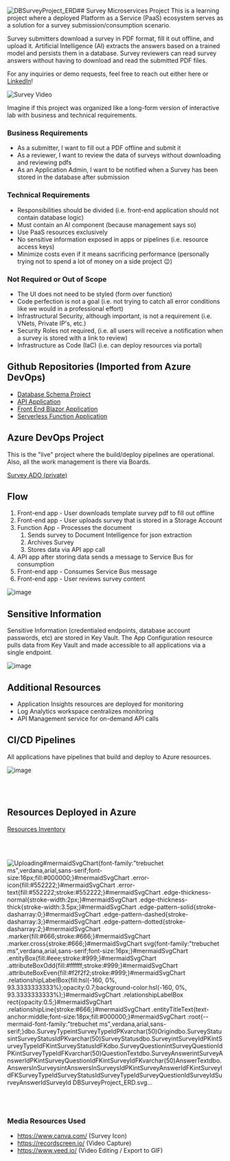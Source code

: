 ![DBSurveyProject_ERD](https://github.com/Survey-2024/.github/assets/13341430/6b4f1bd5-e47f-4939-8594-fc324bd7d302)## Survey Microservices Project
This is a learning project where a deployed Platform as a Service (PaaS) ecosystem serves as a solution for a survey submission/consumption scenario.  

Survey submitters download a survey in PDF format, fill it out offline, and upload it. Artificial Intelligence (AI) extracts the answers based on a trained model and persists them in a database. Survey reviewers can read survey answers without having to download and read the submitted PDF files.

For any inquiries or demo requests, feel free to reach out either here or [LinkedIn](https://www.linkedin.com/in/cjd78/)!


![Survey Video](https://github.com/Survey-2024/.github/assets/13341430/3b8fd52f-78a3-4b75-a165-eabf0e2e43a6)


Imagine if this project was organized like a long-form version of interactive lab with business and technical requirements.

### Business Requirements
- As a submitter, I want to fill out a PDF offline and submit it
- As a reviewer, I want to review the data of surveys without downloading and reviewing pdfs
- As an Application Admin, I want to be notified when a Survey has been stored in the database after submission

### Technical Requirements
- Responsibilities should be divided (i.e. front-end application should not contain database logic)
- Must contain an AI component (because management says so)
- Use PaaS resources exclusively
- No sensitive information exposed in apps or pipelines (i.e. resource access keys)
- Minimize costs even if it means sacrificing performance (personally trying not to spend a lot of money on a side project 😉)

### Not Required or Out of Scope
- The UI does not need to be styled (form over function)
- Code perfection is not a goal (i.e. not trying to catch all error conditions like we would in a professional effort)
- Infrastructural Security, although important, is not a requirement (i.e. VNets, Private IP's, etc.)
- Security Roles not required, (i.e. all users will receive a notification when a survey is stored with a link to review)
- Infrastructure as Code (IaC) (i.e. can deploy resources via portal)

## Github Repositories (Imported from Azure DevOps)
- [Database Schema Project](https://github.com/Survey-2024/SurveyDB)
- [API Application](https://github.com/Survey-2024/SurveyApi)
- [Front End Blazor Application](https://github.com/Survey-2024/SurveyFrontEnd)
- [Serverless Function Application](https://github.com/Survey-2024/DocParser)

## Azure DevOps Project
This is the "live" project where the build/deploy pipelines are operational. Also, all the work management is there via Boards.

[Survey ADO (private)](https://dev.azure.com/cjdaley/Survey/) 

## Flow
1. Front-end app - User downloads template survey pdf to fill out offline
2. Front-end app - User uploads survey that is stored in a Storage Account
3. Function App - Processes the document
   1. Sends survey to Document Intelligence for json extraction
   2. Archives Survey
   3. Stores data via API app call
 4. API app after storing data sends a message to Service Bus for consumption
 5. Front-end app - Consumes Service Bus message
 6. Front-end app - User reviews survey content

![image](https://github.com/Survey-2024/.github/assets/13341430/b3ab7dac-b419-48b3-8a96-2db35df94565)

## Sensitive Information
Sensitive Information (credentialed endpoints, database account passwords, etc) are stored in Key Vault. The App Configuration resource pulls data from Key Vault and made accessible to all applications via a single endpoint.

![image](https://github.com/Survey-2024/.github/assets/13341430/7b24e5a1-e585-4ca7-9910-a90fe95aa896)

## Additional Resources
- Application Insights resources are deployed for monitoring
- Log Analytics workspace centralizes monitoring
- API Management service for on-demand API calls

## CI/CD Pipelines
All applications have pipelines that build and deploy to Azure resources.

![image](https://github.com/Survey-2024/.github/assets/13341430/9eec969e-6829-4738-beec-b16a1cc2a5ef)

<br/><br/>

## Resources Deployed in Azure

[Resources Inventory](https://github.com/Survey-2024/.github/blob/bcb4309fbc2b98641f54a27c54d27531cae353fc/profile/Deployed%20Resources.md)

<br/><br/>

![Uploading<svg aria-roledescription="er" role="graphics-document document" viewBox="0 0 572.6325073242188 688" style="max-width: 572.6325073242188px;" xmlns="http://www.w3.org/2000/svg" width="100%" id="mermaidSvgChart"><style>#mermaidSvgChart{font-family:"trebuchet ms",verdana,arial,sans-serif;font-size:16px;fill:#000000;}#mermaidSvgChart .error-icon{fill:#552222;}#mermaidSvgChart .error-text{fill:#552222;stroke:#552222;}#mermaidSvgChart .edge-thickness-normal{stroke-width:2px;}#mermaidSvgChart .edge-thickness-thick{stroke-width:3.5px;}#mermaidSvgChart .edge-pattern-solid{stroke-dasharray:0;}#mermaidSvgChart .edge-pattern-dashed{stroke-dasharray:3;}#mermaidSvgChart .edge-pattern-dotted{stroke-dasharray:2;}#mermaidSvgChart .marker{fill:#666;stroke:#666;}#mermaidSvgChart .marker.cross{stroke:#666;}#mermaidSvgChart svg{font-family:"trebuchet ms",verdana,arial,sans-serif;font-size:16px;}#mermaidSvgChart .entityBox{fill:#eee;stroke:#999;}#mermaidSvgChart .attributeBoxOdd{fill:#ffffff;stroke:#999;}#mermaidSvgChart .attributeBoxEven{fill:#f2f2f2;stroke:#999;}#mermaidSvgChart .relationshipLabelBox{fill:hsl(-160, 0%, 93.3333333333%);opacity:0.7;background-color:hsl(-160, 0%, 93.3333333333%);}#mermaidSvgChart .relationshipLabelBox rect{opacity:0.5;}#mermaidSvgChart .relationshipLine{stroke:#666;}#mermaidSvgChart .entityTitleText{text-anchor:middle;font-size:18px;fill:#000000;}#mermaidSvgChart :root{--mermaid-font-family:"trebuchet ms",verdana,arial,sans-serif;}</style><g></g><defs><marker orient="auto" markerHeight="18" markerWidth="18" refY="9" refX="0" id="ONLY_ONE_START"><path d="M9,0 L9,18 M15,0 L15,18" fill="none" stroke="gray"></path></marker></defs><defs><marker orient="auto" markerHeight="18" markerWidth="18" refY="9" refX="18" id="ONLY_ONE_END"><path d="M3,0 L3,18 M9,0 L9,18" fill="none" stroke="gray"></path></marker></defs><defs><marker orient="auto" markerHeight="18" markerWidth="30" refY="9" refX="0" id="ZERO_OR_ONE_START"><circle r="6" cy="9" cx="21" fill="white" stroke="gray"></circle><path d="M9,0 L9,18" fill="none" stroke="gray"></path></marker></defs><defs><marker orient="auto" markerHeight="18" markerWidth="30" refY="9" refX="30" id="ZERO_OR_ONE_END"><circle r="6" cy="9" cx="9" fill="white" stroke="gray"></circle><path d="M21,0 L21,18" fill="none" stroke="gray"></path></marker></defs><defs><marker orient="auto" markerHeight="36" markerWidth="45" refY="18" refX="18" id="ONE_OR_MORE_START"><path d="M0,18 Q 18,0 36,18 Q 18,36 0,18 M42,9 L42,27" fill="none" stroke="gray"></path></marker></defs><defs><marker orient="auto" markerHeight="36" markerWidth="45" refY="18" refX="27" id="ONE_OR_MORE_END"><path d="M3,9 L3,27 M9,18 Q27,0 45,18 Q27,36 9,18" fill="none" stroke="gray"></path></marker></defs><defs><marker orient="auto" markerHeight="36" markerWidth="57" refY="18" refX="18" id="ZERO_OR_MORE_START"><circle r="6" cy="18" cx="48" fill="white" stroke="gray"></circle><path d="M0,18 Q18,0 36,18 Q18,36 0,18" fill="none" stroke="gray"></path></marker></defs><defs><marker orient="auto" markerHeight="36" markerWidth="57" refY="18" refX="39" id="ZERO_OR_MORE_END"><circle r="6" cy="18" cx="9" fill="white" stroke="gray"></circle><path d="M21,18 Q39,0 57,18 Q39,36 21,18" fill="none" stroke="gray"></path></marker></defs><path style="stroke: gray; fill: none;" marker-start="url(#ONLY_ONE_START)" marker-end="url(#ONE_OR_MORE_END)" d="M357.043,502L345.249,510.333C333.455,518.667,309.868,535.333,285.393,552C260.919,568.667,235.558,585.333,222.877,593.667L210.196,602" class="er relationshipLine"></path><path style="stroke: gray; fill: none;" marker-start="url(#ONLY_ONE_START)" marker-end="url(#ONE_OR_MORE_END)" d="M441.868,502L446.324,510.333C450.781,518.667,459.693,535.333,464.15,552C468.606,568.667,468.606,585.333,468.606,593.667L468.606,602" class="er relationshipLine"></path><path style="stroke: gray; fill: none;" marker-start="url(#ONLY_ONE_START)" marker-end="url(#ONE_OR_MORE_END)" d="M109.981,502L109.981,510.333C109.981,518.667,109.981,535.333,115.001,552C120.021,568.667,130.061,585.333,135.081,593.667L140.101,602" class="er relationshipLine"></path><path style="stroke: gray; fill: none;" marker-start="url(#ONLY_ONE_START)" marker-end="url(#ONE_OR_MORE_END)" d="M134.019,315L130.013,323.333C126.006,331.667,117.993,348.333,113.987,365C109.981,381.667,109.981,398.333,109.981,406.667L109.981,415" class="er relationshipLine"></path><path style="stroke: gray; fill: none;" marker-start="url(#ONLY_ONE_START)" marker-end="url(#ONE_OR_MORE_END)" d="M225.559,315L235.68,323.333C245.8,331.667,266.04,348.333,287.954,365C309.868,381.667,333.455,398.333,345.249,406.667L357.043,415" class="er relationshipLine"></path><path style="stroke: gray; fill: none;" marker-start="url(#ONLY_ONE_START)" marker-end="url(#ONE_OR_MORE_END)" d="M230.743,107L218.949,115.333C207.156,123.667,183.568,140.333,171.774,157C159.981,173.667,159.981,190.333,159.981,198.667L159.981,207" class="er relationshipLine"></path><path style="stroke: gray; fill: none;" marker-start="url(#ONLY_ONE_START)" marker-end="url(#ONE_OR_MORE_END)" d="M368.673,104.001L385.329,112.834C401.984,121.667,435.295,139.334,451.951,165.5C468.606,191.667,468.606,226.333,468.606,261C468.606,295.667,468.606,330.333,464.15,356C459.693,381.667,450.781,398.333,446.324,406.667L441.868,415" class="er relationshipLine"></path><g transform="translate(79.35579681396484,602 )" id="entity-dboSurveyType-2c6104fa-3eea-5774-8242-325009c72287"><rect height="66" width="161.24960327148438" y="0" x="0" class="er entityBox"></rect><text style="dominant-baseline: middle; text-anchor: middle; font-size: 12px;" transform="translate(80.62480163574219,12)" y="0" x="0" id="text-entity-dboSurveyType-2c6104fa-3eea-5774-8242-325009c72287" class="er entityLabel">dbo.SurveyType</text><rect height="21" width="63.75370788574219" y="24" x="0" class="er attributeBoxOdd"></rect><text style="dominant-baseline: middle; font-size: 10.2px;" transform="translate(5,34.5)" y="0" x="0" id="text-entity-dboSurveyType-2c6104fa-3eea-5774-8242-325009c72287-attr-1-type" class="er entityLabel">int</text><rect height="21" width="72.69258117675781" y="24" x="63.75370788574219" class="er attributeBoxOdd"></rect><text style="dominant-baseline: middle; font-size: 10.2px;" transform="translate(68.75370788574219,34.5)" y="0" x="0" id="text-entity-dboSurveyType-2c6104fa-3eea-5774-8242-325009c72287-attr-1-name" class="er entityLabel">SurveyTypeId</text><rect height="21" width="24.803314208984375" y="24" x="136.4462890625" class="er attributeBoxOdd"></rect><text style="dominant-baseline: middle; font-size: 10.2px;" transform="translate(141.4462890625,34.5)" y="0" x="0" id="text-entity-dboSurveyType-2c6104fa-3eea-5774-8242-325009c72287-attr-1-comment" class="er entityLabel">PK</text><rect height="21" width="63.75370788574219" y="45" x="0" class="er attributeBoxEven"></rect><text style="dominant-baseline: middle; font-size: 10.2px;" transform="translate(5,55.5)" y="0" x="0" id="text-entity-dboSurveyType-2c6104fa-3eea-5774-8242-325009c72287-attr-2-type" class="er entityLabel">varchar(50)</text><rect height="21" width="72.69258117675781" y="45" x="63.75370788574219" class="er attributeBoxEven"></rect><text style="dominant-baseline: middle; font-size: 10.2px;" transform="translate(68.75370788574219,55.5)" y="0" x="0" id="text-entity-dboSurveyType-2c6104fa-3eea-5774-8242-325009c72287-attr-2-name" class="er entityLabel">Origin</text><rect height="21" width="24.803314208984375" y="45" x="136.4462890625" class="er attributeBoxEven"></rect><text style="dominant-baseline: middle; font-size: 10.2px;" transform="translate(141.4462890625,55.5)" y="0" x="0" id="text-entity-dboSurveyType-2c6104fa-3eea-5774-8242-325009c72287-attr-2-comment" class="er entityLabel"></text></g><g transform="translate(384.57958602905273,602 )" id="entity-dboSurveyStatus-0d191304-c9b1-59f8-8a9e-30dc957dc8e4"><rect height="66" width="168.0529022216797" y="0" x="0" class="er entityBox"></rect><text style="dominant-baseline: middle; text-anchor: middle; font-size: 12px;" transform="translate(84.02645111083984,12)" y="0" x="0" id="text-entity-dboSurveyStatus-0d191304-c9b1-59f8-8a9e-30dc957dc8e4" class="er entityLabel">dbo.SurveyStatus</text><rect height="21" width="63.75370788574219" y="24" x="0" class="er attributeBoxOdd"></rect><text style="dominant-baseline: middle; font-size: 10.2px;" transform="translate(5,34.5)" y="0" x="0" id="text-entity-dboSurveyStatus-0d191304-c9b1-59f8-8a9e-30dc957dc8e4-attr-1-type" class="er entityLabel">int</text><rect height="21" width="79.49588012695312" y="24" x="63.75370788574219" class="er attributeBoxOdd"></rect><text style="dominant-baseline: middle; font-size: 10.2px;" transform="translate(68.75370788574219,34.5)" y="0" x="0" id="text-entity-dboSurveyStatus-0d191304-c9b1-59f8-8a9e-30dc957dc8e4-attr-1-name" class="er entityLabel">SurveyStatusId</text><rect height="21" width="24.803314208984375" y="24" x="143.2495880126953" class="er attributeBoxOdd"></rect><text style="dominant-baseline: middle; font-size: 10.2px;" transform="translate(148.2495880126953,34.5)" y="0" x="0" id="text-entity-dboSurveyStatus-0d191304-c9b1-59f8-8a9e-30dc957dc8e4-attr-1-comment" class="er entityLabel">PK</text><rect height="21" width="63.75370788574219" y="45" x="0" class="er attributeBoxEven"></rect><text style="dominant-baseline: middle; font-size: 10.2px;" transform="translate(5,55.5)" y="0" x="0" id="text-entity-dboSurveyStatus-0d191304-c9b1-59f8-8a9e-30dc957dc8e4-attr-2-type" class="er entityLabel">varchar(50)</text><rect height="21" width="79.49588012695312" y="45" x="63.75370788574219" class="er attributeBoxEven"></rect><text style="dominant-baseline: middle; font-size: 10.2px;" transform="translate(68.75370788574219,55.5)" y="0" x="0" id="text-entity-dboSurveyStatus-0d191304-c9b1-59f8-8a9e-30dc957dc8e4-attr-2-name" class="er entityLabel">SurveyStatus</text><rect height="21" width="24.803314208984375" y="45" x="143.2495880126953" class="er attributeBoxEven"></rect><text style="dominant-baseline: middle; font-size: 10.2px;" transform="translate(148.2495880126953,55.5)" y="0" x="0" id="text-entity-dboSurveyStatus-0d191304-c9b1-59f8-8a9e-30dc957dc8e4-attr-2-comment" class="er entityLabel"></text></g><g transform="translate(355.98701095581055,415 )" id="entity-dboSurvey-af310868-327b-5eec-9c4e-479f0238cfd8"><rect height="87" width="125.23805236816406" y="0" x="0" class="er entityBox"></rect><text style="dominant-baseline: middle; text-anchor: middle; font-size: 12px;" transform="translate(62.61902618408203,12)" y="0" x="0" id="text-entity-dboSurvey-af310868-327b-5eec-9c4e-479f0238cfd8" class="er entityLabel">dbo.Survey</text><rect height="21" width="20.938858032226562" y="24" x="0" class="er attributeBoxOdd"></rect><text style="dominant-baseline: middle; font-size: 10.2px;" transform="translate(5,34.5)" y="0" x="0" id="text-entity-dboSurvey-af310868-327b-5eec-9c4e-479f0238cfd8-attr-1-type" class="er entityLabel">int</text><rect height="21" width="79.49588012695312" y="24" x="20.938858032226562" class="er attributeBoxOdd"></rect><text style="dominant-baseline: middle; font-size: 10.2px;" transform="translate(25.938858032226562,34.5)" y="0" x="0" id="text-entity-dboSurvey-af310868-327b-5eec-9c4e-479f0238cfd8-attr-1-name" class="er entityLabel">SurveyId</text><rect height="21" width="24.803314208984375" y="24" x="100.43473815917969" class="er attributeBoxOdd"></rect><text style="dominant-baseline: middle; font-size: 10.2px;" transform="translate(105.43473815917969,34.5)" y="0" x="0" id="text-entity-dboSurvey-af310868-327b-5eec-9c4e-479f0238cfd8-attr-1-comment" class="er entityLabel">PK</text><rect height="21" width="20.938858032226562" y="45" x="0" class="er attributeBoxEven"></rect><text style="dominant-baseline: middle; font-size: 10.2px;" transform="translate(5,55.5)" y="0" x="0" id="text-entity-dboSurvey-af310868-327b-5eec-9c4e-479f0238cfd8-attr-2-type" class="er entityLabel">int</text><rect height="21" width="79.49588012695312" y="45" x="20.938858032226562" class="er attributeBoxEven"></rect><text style="dominant-baseline: middle; font-size: 10.2px;" transform="translate(25.938858032226562,55.5)" y="0" x="0" id="text-entity-dboSurvey-af310868-327b-5eec-9c4e-479f0238cfd8-attr-2-name" class="er entityLabel">SurveyTypeId</text><rect height="21" width="24.803314208984375" y="45" x="100.43473815917969" class="er attributeBoxEven"></rect><text style="dominant-baseline: middle; font-size: 10.2px;" transform="translate(105.43473815917969,55.5)" y="0" x="0" id="text-entity-dboSurvey-af310868-327b-5eec-9c4e-479f0238cfd8-attr-2-comment" class="er entityLabel">FK</text><rect height="21" width="20.938858032226562" y="66" x="0" class="er attributeBoxOdd"></rect><text style="dominant-baseline: middle; font-size: 10.2px;" transform="translate(5,76.5)" y="0" x="0" id="text-entity-dboSurvey-af310868-327b-5eec-9c4e-479f0238cfd8-attr-3-type" class="er entityLabel">int</text><rect height="21" width="79.49588012695312" y="66" x="20.938858032226562" class="er attributeBoxOdd"></rect><text style="dominant-baseline: middle; font-size: 10.2px;" transform="translate(25.938858032226562,76.5)" y="0" x="0" id="text-entity-dboSurvey-af310868-327b-5eec-9c4e-479f0238cfd8-attr-3-name" class="er entityLabel">SurveyStatusId</text><rect height="21" width="24.803314208984375" y="66" x="100.43473815917969" class="er attributeBoxOdd"></rect><text style="dominant-baseline: middle; font-size: 10.2px;" transform="translate(105.43473815917969,76.5)" y="0" x="0" id="text-entity-dboSurvey-af310868-327b-5eec-9c4e-479f0238cfd8-attr-3-comment" class="er entityLabel">FK</text></g><g transform="translate(20,415 )" id="entity-dboSurveyQuestion-605a04e9-7690-5960-8a40-afa7c07d8791"><rect height="87" width="179.96119689941406" y="0" x="0" class="er entityBox"></rect><text style="dominant-baseline: middle; text-anchor: middle; font-size: 12px;" transform="translate(89.98059844970703,12)" y="0" x="0" id="text-entity-dboSurveyQuestion-605a04e9-7690-5960-8a40-afa7c07d8791" class="er entityLabel">dbo.SurveyQuestion</text><rect height="21" width="63.75370788574219" y="24" x="0" class="er attributeBoxOdd"></rect><text style="dominant-baseline: middle; font-size: 10.2px;" transform="translate(5,34.5)" y="0" x="0" id="text-entity-dboSurveyQuestion-605a04e9-7690-5960-8a40-afa7c07d8791-attr-1-type" class="er entityLabel">int</text><rect height="21" width="91.4041748046875" y="24" x="63.75370788574219" class="er attributeBoxOdd"></rect><text style="dominant-baseline: middle; font-size: 10.2px;" transform="translate(68.75370788574219,34.5)" y="0" x="0" id="text-entity-dboSurveyQuestion-605a04e9-7690-5960-8a40-afa7c07d8791-attr-1-name" class="er entityLabel">SurveyQuestionId</text><rect height="21" width="24.803314208984375" y="24" x="155.1578826904297" class="er attributeBoxOdd"></rect><text style="dominant-baseline: middle; font-size: 10.2px;" transform="translate(160.1578826904297,34.5)" y="0" x="0" id="text-entity-dboSurveyQuestion-605a04e9-7690-5960-8a40-afa7c07d8791-attr-1-comment" class="er entityLabel">PK</text><rect height="21" width="63.75370788574219" y="45" x="0" class="er attributeBoxEven"></rect><text style="dominant-baseline: middle; font-size: 10.2px;" transform="translate(5,55.5)" y="0" x="0" id="text-entity-dboSurveyQuestion-605a04e9-7690-5960-8a40-afa7c07d8791-attr-2-type" class="er entityLabel">int</text><rect height="21" width="91.4041748046875" y="45" x="63.75370788574219" class="er attributeBoxEven"></rect><text style="dominant-baseline: middle; font-size: 10.2px;" transform="translate(68.75370788574219,55.5)" y="0" x="0" id="text-entity-dboSurveyQuestion-605a04e9-7690-5960-8a40-afa7c07d8791-attr-2-name" class="er entityLabel">SurveyTypeId</text><rect height="21" width="24.803314208984375" y="45" x="155.1578826904297" class="er attributeBoxEven"></rect><text style="dominant-baseline: middle; font-size: 10.2px;" transform="translate(160.1578826904297,55.5)" y="0" x="0" id="text-entity-dboSurveyQuestion-605a04e9-7690-5960-8a40-afa7c07d8791-attr-2-comment" class="er entityLabel">FK</text><rect height="21" width="63.75370788574219" y="66" x="0" class="er attributeBoxOdd"></rect><text style="dominant-baseline: middle; font-size: 10.2px;" transform="translate(5,76.5)" y="0" x="0" id="text-entity-dboSurveyQuestion-605a04e9-7690-5960-8a40-afa7c07d8791-attr-3-type" class="er entityLabel">varchar(50)</text><rect height="21" width="91.4041748046875" y="66" x="63.75370788574219" class="er attributeBoxOdd"></rect><text style="dominant-baseline: middle; font-size: 10.2px;" transform="translate(68.75370788574219,76.5)" y="0" x="0" id="text-entity-dboSurveyQuestion-605a04e9-7690-5960-8a40-afa7c07d8791-attr-3-name" class="er entityLabel">QuestionText</text><rect height="21" width="24.803314208984375" y="66" x="155.1578826904297" class="er attributeBoxOdd"></rect><text style="dominant-baseline: middle; font-size: 10.2px;" transform="translate(160.1578826904297,76.5)" y="0" x="0" id="text-entity-dboSurveyQuestion-605a04e9-7690-5960-8a40-afa7c07d8791-attr-3-comment" class="er entityLabel"></text></g><g transform="translate(70,207 )" id="entity-dboSurveyAnswer-7a50c6f1-dfaa-51c2-89bb-30bfaa7debb7"><rect height="108" width="179.96119689941406" y="0" x="0" class="er entityBox"></rect><text style="dominant-baseline: middle; text-anchor: middle; font-size: 12px;" transform="translate(89.98059844970703,12)" y="0" x="0" id="text-entity-dboSurveyAnswer-7a50c6f1-dfaa-51c2-89bb-30bfaa7debb7" class="er entityLabel">dbo.SurveyAnswer</text><rect height="21" width="63.75370788574219" y="24" x="0" class="er attributeBoxOdd"></rect><text style="dominant-baseline: middle; font-size: 10.2px;" transform="translate(5,34.5)" y="0" x="0" id="text-entity-dboSurveyAnswer-7a50c6f1-dfaa-51c2-89bb-30bfaa7debb7-attr-1-type" class="er entityLabel">int</text><rect height="21" width="91.4041748046875" y="24" x="63.75370788574219" class="er attributeBoxOdd"></rect><text style="dominant-baseline: middle; font-size: 10.2px;" transform="translate(68.75370788574219,34.5)" y="0" x="0" id="text-entity-dboSurveyAnswer-7a50c6f1-dfaa-51c2-89bb-30bfaa7debb7-attr-1-name" class="er entityLabel">SurveyAnswerId</text><rect height="21" width="24.803314208984375" y="24" x="155.1578826904297" class="er attributeBoxOdd"></rect><text style="dominant-baseline: middle; font-size: 10.2px;" transform="translate(160.1578826904297,34.5)" y="0" x="0" id="text-entity-dboSurveyAnswer-7a50c6f1-dfaa-51c2-89bb-30bfaa7debb7-attr-1-comment" class="er entityLabel">PK</text><rect height="21" width="63.75370788574219" y="45" x="0" class="er attributeBoxEven"></rect><text style="dominant-baseline: middle; font-size: 10.2px;" transform="translate(5,55.5)" y="0" x="0" id="text-entity-dboSurveyAnswer-7a50c6f1-dfaa-51c2-89bb-30bfaa7debb7-attr-2-type" class="er entityLabel">int</text><rect height="21" width="91.4041748046875" y="45" x="63.75370788574219" class="er attributeBoxEven"></rect><text style="dominant-baseline: middle; font-size: 10.2px;" transform="translate(68.75370788574219,55.5)" y="0" x="0" id="text-entity-dboSurveyAnswer-7a50c6f1-dfaa-51c2-89bb-30bfaa7debb7-attr-2-name" class="er entityLabel">SurveyQuestionId</text><rect height="21" width="24.803314208984375" y="45" x="155.1578826904297" class="er attributeBoxEven"></rect><text style="dominant-baseline: middle; font-size: 10.2px;" transform="translate(160.1578826904297,55.5)" y="0" x="0" id="text-entity-dboSurveyAnswer-7a50c6f1-dfaa-51c2-89bb-30bfaa7debb7-attr-2-comment" class="er entityLabel">FK</text><rect height="21" width="63.75370788574219" y="66" x="0" class="er attributeBoxOdd"></rect><text style="dominant-baseline: middle; font-size: 10.2px;" transform="translate(5,76.5)" y="0" x="0" id="text-entity-dboSurveyAnswer-7a50c6f1-dfaa-51c2-89bb-30bfaa7debb7-attr-3-type" class="er entityLabel">int</text><rect height="21" width="91.4041748046875" y="66" x="63.75370788574219" class="er attributeBoxOdd"></rect><text style="dominant-baseline: middle; font-size: 10.2px;" transform="translate(68.75370788574219,76.5)" y="0" x="0" id="text-entity-dboSurveyAnswer-7a50c6f1-dfaa-51c2-89bb-30bfaa7debb7-attr-3-name" class="er entityLabel">SurveyId</text><rect height="21" width="24.803314208984375" y="66" x="155.1578826904297" class="er attributeBoxOdd"></rect><text style="dominant-baseline: middle; font-size: 10.2px;" transform="translate(160.1578826904297,76.5)" y="0" x="0" id="text-entity-dboSurveyAnswer-7a50c6f1-dfaa-51c2-89bb-30bfaa7debb7-attr-3-comment" class="er entityLabel">FK</text><rect height="21" width="63.75370788574219" y="87" x="0" class="er attributeBoxEven"></rect><text style="dominant-baseline: middle; font-size: 10.2px;" transform="translate(5,97.5)" y="0" x="0" id="text-entity-dboSurveyAnswer-7a50c6f1-dfaa-51c2-89bb-30bfaa7debb7-attr-4-type" class="er entityLabel">varchar(50)</text><rect height="21" width="91.4041748046875" y="87" x="63.75370788574219" class="er attributeBoxEven"></rect><text style="dominant-baseline: middle; font-size: 10.2px;" transform="translate(68.75370788574219,97.5)" y="0" x="0" id="text-entity-dboSurveyAnswer-7a50c6f1-dfaa-51c2-89bb-30bfaa7debb7-attr-4-name" class="er entityLabel">AnswerText</text><rect height="21" width="24.803314208984375" y="87" x="155.1578826904297" class="er attributeBoxEven"></rect><text style="dominant-baseline: middle; font-size: 10.2px;" transform="translate(160.1578826904297,97.5)" y="0" x="0" id="text-entity-dboSurveyAnswer-7a50c6f1-dfaa-51c2-89bb-30bfaa7debb7-attr-4-comment" class="er entityLabel"></text></g><g transform="translate(215.93903732299805,20 )" id="entity-dboAnswersInSurveys-28feef28-dcb8-5b4f-aea1-9707e683a838"><rect height="87" width="152.734375" y="0" x="0" class="er entityBox"></rect><text style="dominant-baseline: middle; text-anchor: middle; font-size: 12px;" transform="translate(76.3671875,12)" y="0" x="0" id="text-entity-dboAnswersInSurveys-28feef28-dcb8-5b4f-aea1-9707e683a838" class="er entityLabel">dbo.AnswersInSurveys</text><rect height="21" width="21.83709208170573" y="24" x="0" class="er attributeBoxOdd"></rect><text style="dominant-baseline: middle; font-size: 10.2px;" transform="translate(5,34.5)" y="0" x="0" id="text-entity-dboAnswersInSurveys-28feef28-dcb8-5b4f-aea1-9707e683a838-attr-1-type" class="er entityLabel">int</text><rect height="21" width="105.19573465983073" y="24" x="21.83709208170573" class="er attributeBoxOdd"></rect><text style="dominant-baseline: middle; font-size: 10.2px;" transform="translate(26.83709208170573,34.5)" y="0" x="0" id="text-entity-dboAnswersInSurveys-28feef28-dcb8-5b4f-aea1-9707e683a838-attr-1-name" class="er entityLabel">AnswersInSurveysId</text><rect height="21" width="25.701548258463543" y="24" x="127.03282674153647" class="er attributeBoxOdd"></rect><text style="dominant-baseline: middle; font-size: 10.2px;" transform="translate(132.03282674153647,34.5)" y="0" x="0" id="text-entity-dboAnswersInSurveys-28feef28-dcb8-5b4f-aea1-9707e683a838-attr-1-comment" class="er entityLabel">PK</text><rect height="21" width="21.83709208170573" y="45" x="0" class="er attributeBoxEven"></rect><text style="dominant-baseline: middle; font-size: 10.2px;" transform="translate(5,55.5)" y="0" x="0" id="text-entity-dboAnswersInSurveys-28feef28-dcb8-5b4f-aea1-9707e683a838-attr-2-type" class="er entityLabel">int</text><rect height="21" width="105.19573465983073" y="45" x="21.83709208170573" class="er attributeBoxEven"></rect><text style="dominant-baseline: middle; font-size: 10.2px;" transform="translate(26.83709208170573,55.5)" y="0" x="0" id="text-entity-dboAnswersInSurveys-28feef28-dcb8-5b4f-aea1-9707e683a838-attr-2-name" class="er entityLabel">SurveyAnswerId</text><rect height="21" width="25.701548258463543" y="45" x="127.03282674153647" class="er attributeBoxEven"></rect><text style="dominant-baseline: middle; font-size: 10.2px;" transform="translate(132.03282674153647,55.5)" y="0" x="0" id="text-entity-dboAnswersInSurveys-28feef28-dcb8-5b4f-aea1-9707e683a838-attr-2-comment" class="er entityLabel">FK</text><rect height="21" width="21.83709208170573" y="66" x="0" class="er attributeBoxOdd"></rect><text style="dominant-baseline: middle; font-size: 10.2px;" transform="translate(5,76.5)" y="0" x="0" id="text-entity-dboAnswersInSurveys-28feef28-dcb8-5b4f-aea1-9707e683a838-attr-3-type" class="er entityLabel">int</text><rect height="21" width="105.19573465983073" y="66" x="21.83709208170573" class="er attributeBoxOdd"></rect><text style="dominant-baseline: middle; font-size: 10.2px;" transform="translate(26.83709208170573,76.5)" y="0" x="0" id="text-entity-dboAnswersInSurveys-28feef28-dcb8-5b4f-aea1-9707e683a838-attr-3-name" class="er entityLabel">SurveyId</text><rect height="21" width="25.701548258463543" y="66" x="127.03282674153647" class="er attributeBoxOdd"></rect><text style="dominant-baseline: middle; font-size: 10.2px;" transform="translate(132.03282674153647,76.5)" y="0" x="0" id="text-entity-dboAnswersInSurveys-28feef28-dcb8-5b4f-aea1-9707e683a838-attr-3-comment" class="er entityLabel">FK</text></g><rect height="14" width="73.697265625" y="545.8237915039062" x="247.33203125" class="er relationshipLabelBox"></rect><text style="text-anchor: middle; dominant-baseline: middle; font-size: 12px;" y="552.8237915039062" x="284.1806640625" id="rel1" class="er relationshipLabel">SurveyTypeId</text><rect height="14" width="81.701171875" y="542.8292236328125" x="422.694091796875" class="er relationshipLabelBox"></rect><text style="text-anchor: middle; dominant-baseline: middle; font-size: 12px;" y="549.8292236328125" x="463.544677734375" id="rel2" class="er relationshipLabel">SurveyStatusId</text><rect height="14" width="73.697265625" y="547.6891479492188" x="79.00479888916016" class="er relationshipLabelBox"></rect><text style="text-anchor: middle; dominant-baseline: middle; font-size: 12px;" y="554.6891479492188" x="115.85343170166016" id="rel3" class="er relationshipLabel">SurveyTypeId</text><rect height="14" width="95.7109375" y="356.2146301269531" x="66.57587432861328" class="er relationshipLabelBox"></rect><text style="text-anchor: middle; dominant-baseline: middle; font-size: 12px;" y="363.2146301269531" x="114.43134307861328" id="rel4" class="er relationshipLabel">SurveyQuestionId</text><rect height="14" width="47.681640625" y="359.60943603515625" x="266.2345275878906" class="er relationshipLabelBox"></rect><text style="text-anchor: middle; dominant-baseline: middle; font-size: 12px;" y="366.60943603515625" x="290.0753479003906" id="rel5" class="er relationshipLabel">SurveyId</text><rect height="14" width="87.6953125" y="140.31045532226562" x="135.99755859375" class="er relationshipLabelBox"></rect><text style="text-anchor: middle; dominant-baseline: middle; font-size: 12px;" y="147.31045532226562" x="179.84521484375" id="rel6" class="er relationshipLabel">SurveyAnswerId</text><rect height="14" width="47.681640625" y="231.81369018554688" x="444.6011047363281" class="er relationshipLabelBox"></rect><text style="text-anchor: middle; dominant-baseline: middle; font-size: 12px;" y="238.81369018554688" x="468.4419250488281" id="rel7" class="er relationshipLabel">SurveyId</text></svg> DBSurveyProject_ERD.svg…]()

<br/><br/>

### Media Resources Used
- https://www.canva.com/ (Survey Icon)
- https://recordscreen.io/ (Video Capture)
- https://www.veed.io/ (Video Editing / Export to GIF)

<!--

**Here are some ideas to get you started:**

🙋‍♀️ A short introduction - what is your organization all about?
🌈 Contribution guidelines - how can the community get involved?
👩‍💻 Useful resources - where can the community find your docs? Is there anything else the community should know?
🍿 Fun facts - what does your team eat for breakfast?
🧙 Remember, you can do mighty things with the power of [Markdown](https://docs.github.com/github/writing-on-github/getting-started-with-writing-and-formatting-on-github/basic-writing-and-formatting-syntax)
-->
